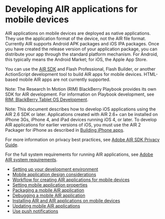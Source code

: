 # Developing AIR applications for mobile devices

AIR applications on mobile devices are deployed as native applications. They use
the application format of the device, not the AIR file format. Currently AIR
supports Android APK packages and iOS IPA packages. Once you have created the
release version of your application package, you can distribute your app through
the standard platform mechanism. For Android, this typically means the Android
Market; for iOS, the Apple App Store.

You can use the [AIR SDK](https://airsdk.harman.com/) and Flash Professional,
Flash Builder, or another ActionScript development tool to build AIR apps for
mobile devices. HTML-based mobile AIR apps are not currently supported.

Note: The Research In Motion (RIM) BlackBerry Playbook provides its own SDK for
AIR development. For information on Playbook development, see
[RIM: BlackBerry Tablet OS Development](https://web.archive.org/web/20120215075832/https://bdsc.webapps.blackberry.com/air/).

Note: This document describes how to develop iOS applications using the AIR 2.6
SDK or later. Applications created with AIR 2.6+ can be installed on iPhone 3Gs,
iPhone 4, and iPad devices running iOS 4, or later. To develop AIR applications
for earlier versions of iOS, you must use the AIR 2 Packager for iPhone as
described in
[Building iPhone apps](https://web.archive.org/web/20150414032840/http://help.adobe.com/en_US/as3/iphone/index.html).

For more information on privacy best practices, see
[Adobe AIR SDK Privacy Guide](https://web.archive.org/web/20180415053853/https://helpx.adobe.com/air/licenses/air-sdk-privacy-guidelines.html).

For the full system requirements for running AIR applications, see
[Adobe AIR system requirements](https://web.archive.org/web/20200408200256/https://www.adobe.com/products/air/tech-specs.html).

- [Setting up your development environment](WS2d929364fa0b81371f0a344f12a2038d1f4-8000.html)
- [Mobile application design considerations](WSfffb011ac560372f82c4ee412b1275403b-8000.html)
- [Workflow for creating AIR applications for mobile devices](WS901d38e593cd1bac1e63e3d1295c1072d7-8000.html)
- [Setting mobile application properties](WSfffb011ac560372f-5d0f4f25128cc9cd0cb-7ffe.html)
- [Packaging a mobile AIR application](WSfffb011ac560372f-5d0f4f25128cc9cd0cb-7ffb.html)
- [Debugging a mobile AIR application](WSfffb011ac560372f-5d0f4f25128cc9cd0cb-7ffa.html)
- [Installing AIR and AIR applications on mobile devices](WSfffb011ac560372f-5d0f4f25128cc9cd0cb-7ff6.html)
- [Updating mobile AIR applications](WS901d38e593cd1bac-77bd3ea112e2c0a7ed0-8000.html)
- [Use push notifications](WSd6d4f896b3a8801b7be2f55d138e29d5e40-8000.html)
